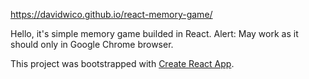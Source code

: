 https://davidwico.github.io/react-memory-game/

Hello, it's simple memory game builded in React.
Alert: May work as it should only in Google Chrome browser.

This project was bootstrapped with [Create React App](https://github.com/facebookincubator/create-react-app).

